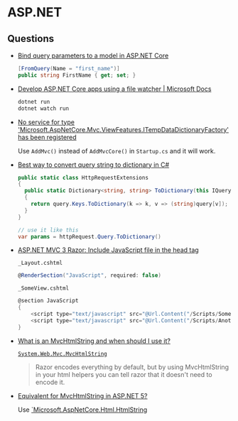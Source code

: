 # ASP.NET



## Questions

* [Bind query parameters to a model in ASP.NET Core](https://stackoverflow.com/q/42929376/1366033)

  ```cs
  [FromQuery(Name = "first_name")]
  public string FirstName { get; set; }
  ```

* [Develop ASP.NET Core apps using a file watcher | Microsoft Docs](https://docs.microsoft.com/en-us/aspnet/core/tutorials/dotnet-watch?view=aspnetcore-5.0)

  ```cs
  dotnet run
  dotnet watch run
  ```

* [No service for type 'Microsoft.AspNetCore.Mvc.ViewFeatures.ITempDataDictionaryFactory' has been registered](https://stackoverflow.com/q/38709538/1366033)

  Use `AddMvc()` instead of `AddMvcCore()` in `Startup.cs` and it will work.

* [Best way to convert query string to dictionary in C#](https://stackoverflow.com/a/67639394/1366033)

  ```cs
  public static class HttpRequestExtensions
  {
    public static Dictionary<string, string> ToDictionary(this IQueryCollection query)
    {
      return query.Keys.ToDictionary(k => k, v => (string)query[v]);
    }
  }

  // use it like this
  var params = httpRequest.Query.ToDictionary()
  ```

* [ASP.NET MVC 3 Razor: Include JavaScript file in the head tag](https://stackoverflow.com/q/4311783/1366033)

  `_Layout.cshtml`

  ```cs
  @RenderSection("JavaScript", required: false)
  ```

  `_SomeView.cshtml`

  ```cs
  @section JavaScript
  {
      <script type="text/javascript" src="@Url.Content("/Scripts/SomeScript.js")"></script>
      <script type="text/javascript" src="@Url.Content("/Scripts/AnotherScript.js")"></script>
  }
  ```

* [What is an MvcHtmlString and when should I use it?](https://stackoverflow.com/q/2293357/1366033)

  [`System.Web.Mvc.MvcHtmlString`](https://learn.microsoft.com/en-us/dotnet/api/system.web.mvc.mvchtmlstring)


  > Razor encodes everything by default, but by using MvcHtmlString in your html helpers you can tell razor that it doesn't need to encode it.

* [Equivalent for MvcHtmlString in ASP.NET 5?](https://stackoverflow.com/q/29602202/1366033)

  Use [`Microsoft.AspNetCore.Html.HtmlString](https://learn.microsoft.com/en-us/dotnet/api/microsoft.aspnetcore.html.htmlstring)
